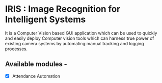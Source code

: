 # IRIS : Image Recognition for Intelligent Systems
It is a Computer Vision based GUI application which can be used to quickly and easily deploy Computer vision tools which can harness true power of existing camera systems by automating manual tracking and logging processes.

## Available modules -
- [x] Attendance Automation
